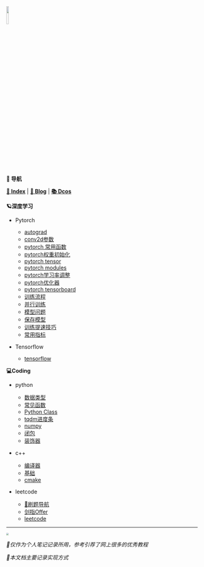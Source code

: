 <head><style type="text/css">h1:first-child {display:none;}</style></head>

<img src="https://cdn.jsdelivr.net/gh/lblbk/picgo/work/20201224164001.png" width="11%" height="11%" >

**📡 导航**

**[🔬 Index](/)** \| **[🔎 Blog](/blog)** \| **[📚 Dcos](/docs)**

**🪐深度学习**

- Pytorch
  
  - [autograd](/docs/dl/pytorch/autograd)
  - [conv2d参数](/docs/dl/pytorch/convolution)
  - [pytorch 常用函数](/docs/dl/pytorch/pytorch_function)
  - [pytorch权重初始化](/docs/dl/pytorch/torch_init)
  - [pytorch tensor](#)
  - [pytorch modules](/docs/dl/pytorch/pytorch_modules)
  - [pytorch学习率调整](/docs/dl/pytorch/lr_scheduler)
  - [pytorch优化器](/docs/dl/pytorch/optimizer)
  - [pytorch tensorboard](/docs/dl/pytorch/pytorch_tensorboard)
  - [训练流程](/docs/dl/pytorch/train)
  - [并行训练](/docs/dl/pytorch/parallelism)
  - [模型问题](/docs/dl/pytorch/train_model)
  - [保存模型](/docs/dl/pytorch/save)
  - [训练提速技巧](/docs/dl/pytorch/train_trick)
  - [常用指标](/docs/dl/od/evaluation)

- Tensorflow
  
  - [tensorflow](/docs/dl/tensorflow/tensorflow)

**💻Coding**

- python
  
  - [数据类型](/docs/coding/python/data_structures)
  - [常见函数](/docs/coding/python/function)
  - [Python Class](/docs/coding/python/class)
  - [tqdm进度条](/docs/coding/python/tqdm)
  - [numpy](/docs/coding/python/numpy)
  - [闭包](/docs/coding/python/closure)
  - [装饰器](/docs/coding/python/decorator)

- c++
  
  - [编译器](/docs/coding/cpp/compiler)
  - [基础](/docs/coding/cpp/base)
  - [cmake](/docs/coding/cpp/cmake)

- leetcode
  
  - [🧭刷题导航](/docs/coding/leetcode/guide)
  - [剑指Offer](/docs/coding/leetcode/jz_offer)
  - [leetcode](/docs/coding/leetcode/leetcode)

***

<img src="https://cdn.jsdelivr.net/gh/lblbk/picgo/img/default1.jpg" style="zoom: 35%;" >

*🎉仅作为个人笔记记录所用，参考引荐了网上很多的优秀教程*

*🎉本文档主要记录实现方式*

